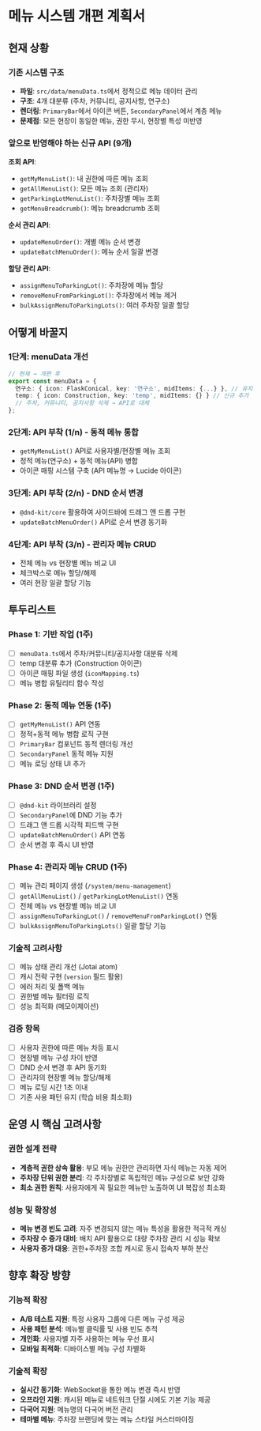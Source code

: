 # 메뉴 시스템 개편 계획서

## 현재 상황

### 기존 시스템 구조
- **파일**: `src/data/menuData.ts`에서 정적으로 메뉴 데이터 관리
- **구조**: 4개 대분류 (주차, 커뮤니티, 공지사항, 연구소)
- **렌더링**: `PrimaryBar`에서 아이콘 버튼, `SecondaryPanel`에서 계층 메뉴
- **문제점**: 모든 현장이 동일한 메뉴, 권한 무시, 현장별 특성 미반영

### 앞으로 반영해야 하는 신규 API (9개)
**조회 API**:
- `getMyMenuList()`: 내 권한에 따른 메뉴 조회
- `getAllMenuList()`: 모든 메뉴 조회 (관리자)
- `getParkingLotMenuList()`: 주차장별 메뉴 조회  
- `getMenuBreadcrumb()`: 메뉴 breadcrumb 조회

**순서 관리 API**:
- `updateMenuOrder()`: 개별 메뉴 순서 변경
- `updateBatchMenuOrder()`: 메뉴 순서 일괄 변경

**할당 관리 API**:
- `assignMenuToParkingLot()`: 주차장에 메뉴 할당
- `removeMenuFromParkingLot()`: 주차장에서 메뉴 제거
- `bulkAssignMenuToParkingLots()`: 여러 주차장 일괄 할당

## 어떻게 바꿀지

### 1단계: menuData 개선
```typescript
// 현재 → 개편 후
export const menuData = {
  연구소: { icon: FlaskConical, key: '연구소', midItems: {...} }, // 유지
  temp: { icon: Construction, key: 'temp', midItems: {} } // 신규 추가
  // 주차, 커뮤니티, 공지사항 삭제 → API로 대체
};
```

### 2단계: API 부착 (1/n) - 동적 메뉴 통합
- `getMyMenuList()` API로 사용자별/현장별 메뉴 조회
- 정적 메뉴(연구소) + 동적 메뉴(API) 병합
- 아이콘 매핑 시스템 구축 (API 메뉴명 → Lucide 아이콘)

### 3단계: API 부착 (2/n) - DND 순서 변경  
- `@dnd-kit/core` 활용하여 사이드바에 드래그 앤 드롭 구현
- `updateBatchMenuOrder()` API로 순서 변경 동기화

### 4단계: API 부착 (3/n) - 관리자 메뉴 CRUD
- 전체 메뉴 vs 현장별 메뉴 비교 UI
- 체크박스로 메뉴 할당/해제
- 여러 현장 일괄 할당 기능

## 투두리스트

### Phase 1: 기반 작업 (1주)
- [ ] `menuData.ts`에서 주차/커뮤니티/공지사항 대분류 삭제
- [ ] temp 대분류 추가 (Construction 아이콘)
- [ ] 아이콘 매핑 파일 생성 (`iconMapping.ts`)
- [ ] 메뉴 병합 유틸리티 함수 작성

### Phase 2: 동적 메뉴 연동 (1주)
- [ ] `getMyMenuList()` API 연동
- [ ] 정적+동적 메뉴 병합 로직 구현
- [ ] `PrimaryBar` 컴포넌트 동적 렌더링 개선
- [ ] `SecondaryPanel` 동적 메뉴 지원
- [ ] 메뉴 로딩 상태 UI 추가

### Phase 3: DND 순서 변경 (1주)
- [ ] `@dnd-kit` 라이브러리 설정
- [ ] `SecondaryPanel`에 DND 기능 추가
- [ ] 드래그 앤 드롭 시각적 피드백 구현
- [ ] `updateBatchMenuOrder()` API 연동
- [ ] 순서 변경 후 즉시 UI 반영

### Phase 4: 관리자 메뉴 CRUD (1주)
- [ ] 메뉴 관리 페이지 생성 (`/system/menu-management`)
- [ ] `getAllMenuList()` / `getParkingLotMenuList()` 연동
- [ ] 전체 메뉴 vs 현장별 메뉴 비교 UI
- [ ] `assignMenuToParkingLot()` / `removeMenuFromParkingLot()` 연동
- [ ] `bulkAssignMenuToParkingLots()` 일괄 할당 기능

### 기술적 고려사항
- [ ] 메뉴 상태 관리 개선 (Jotai atom)
- [ ] 캐시 전략 구현 (`version` 필드 활용)
- [ ] 에러 처리 및 폴백 메뉴
- [ ] 권한별 메뉴 필터링 로직
- [ ] 성능 최적화 (메모이제이션)

### 검증 항목
- [ ] 사용자 권한에 따른 메뉴 차등 표시
- [ ] 현장별 메뉴 구성 차이 반영
- [ ] DND 순서 변경 후 API 동기화
- [ ] 관리자의 현장별 메뉴 할당/해제
- [ ] 메뉴 로딩 시간 1초 이내
- [ ] 기존 사용 패턴 유지 (학습 비용 최소화)

## 운영 시 핵심 고려사항

### 권한 설계 전략
- **계층적 권한 상속 활용**: 부모 메뉴 권한만 관리하면 자식 메뉴는 자동 제어
- **주차장 단위 권한 분리**: 각 주차장별로 독립적인 메뉴 구성으로 보안 강화
- **최소 권한 원칙**: 사용자에게 꼭 필요한 메뉴만 노출하여 UI 복잡성 최소화

### 성능 및 확장성
- **메뉴 변경 빈도 고려**: 자주 변경되지 않는 메뉴 특성을 활용한 적극적 캐싱
- **주차장 수 증가 대비**: 배치 API 활용으로 대량 주차장 관리 시 성능 확보
- **사용자 증가 대응**: 권한+주차장 조합 캐시로 동시 접속자 부하 분산

## 향후 확장 방향

### 기능적 확장
- **A/B 테스트 지원**: 특정 사용자 그룹에 다른 메뉴 구성 제공
- **사용 패턴 분석**: 메뉴별 클릭률 및 사용 빈도 추적
- **개인화**: 사용자별 자주 사용하는 메뉴 우선 표시
- **모바일 최적화**: 디바이스별 메뉴 구성 차별화

### 기술적 확장
- **실시간 동기화**: WebSocket을 통한 메뉴 변경 즉시 반영
- **오프라인 지원**: 캐시된 메뉴로 네트워크 단절 시에도 기본 기능 제공
- **다국어 지원**: 메뉴명의 다국어 버전 관리
- **테마별 메뉴**: 주차장 브랜딩에 맞는 메뉴 스타일 커스터마이징 